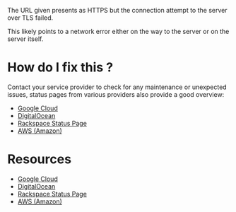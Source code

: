 The URL given presents as HTTPS but the connection attempt to the server over TLS failed. 

This likely points to a network error either on the way to the server or on the server itself.

# How do I fix this ?

Contact your service provider to check for any maintenance or unexpected issues, status pages from various providers also provide a good overview:

* [Google Cloud](https://status.cloud.google.com/)
* [DigitalOcean](https://status.digitalocean.com/)
* [Rackspace Status Page](https://status.rackspace.com/)
* [AWS (Amazon)](http://status.aws.amazon.com/)

# Resources

* [Google Cloud](https://status.cloud.google.com/)
* [DigitalOcean](https://status.digitalocean.com/)
* [Rackspace Status Page](https://status.rackspace.com/)
* [AWS (Amazon)](http://status.aws.amazon.com/)
